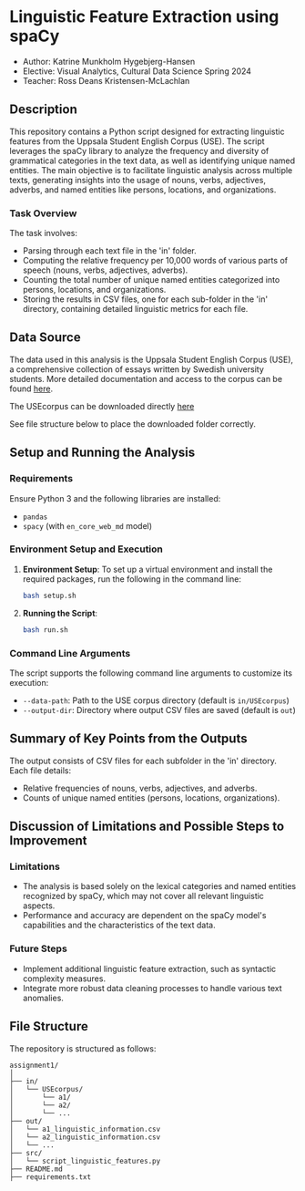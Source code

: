 # Linguistic Feature Extraction using spaCy

- Author: Katrine Munkholm Hygebjerg-Hansen
- Elective: Visual Analytics, Cultural Data Science Spring 2024
- Teacher: Ross Deans Kristensen-McLachlan


## Description

This repository contains a Python script designed for extracting linguistic features from the Uppsala Student English Corpus (USE). The script leverages the spaCy library to analyze the frequency and diversity of grammatical categories in the text data, as well as identifying unique named entities. The main objective is to facilitate linguistic analysis across multiple texts, generating insights into the usage of nouns, verbs, adjectives, adverbs, and named entities like persons, locations, and organizations.

### Task Overview

The task involves:
- Parsing through each text file in the 'in' folder.
- Computing the relative frequency per 10,000 words of various parts of speech (nouns, verbs, adjectives, adverbs).
- Counting the total number of unique named entities categorized into persons, locations, and organizations.
- Storing the results in CSV files, one for each sub-folder in the 'in' directory, containing detailed linguistic metrics for each file.

## Data Source

The data used in this analysis is the Uppsala Student English Corpus (USE), a comprehensive collection of essays written by Swedish university students. More detailed documentation and access to the corpus can be found [here](https://ota.bodleian.ox.ac.uk/repository/xmlui/handle/20.500.12024/2457).

The USEcorpus can be downloaded directly [here](https://ota.bodleian.ox.ac.uk/repository/xmlui/bitstream/handle/20.500.12024/2457/USEcorpus.zip?sequence=5&isAllowed=y)

See file structure below to place the downloaded folder correctly. 


## Setup and Running the Analysis

### Requirements

Ensure Python 3 and the following libraries are installed:
- `pandas`
- `spacy` (with `en_core_web_md` model)


### Environment Setup and Execution

1. **Environment Setup**:
   To set up a virtual environment and install the required packages, run the following in the command line:
   ```bash
   bash setup.sh
   ```

2. **Running the Script**:
     ```bash
     bash run.sh
     ```


### Command Line Arguments

The script supports the following command line arguments to customize its execution:
- `--data-path`: Path to the USE corpus directory (default is `in/USEcorpus`)
- `--output-dir`: Directory where output CSV files are saved (default is `out`)

## Summary of Key Points from the Outputs

The output consists of CSV files for each subfolder in the 'in' directory. Each file details:
- Relative frequencies of nouns, verbs, adjectives, and adverbs.
- Counts of unique named entities (persons, locations, organizations).

## Discussion of Limitations and Possible Steps to Improvement

### Limitations
- The analysis is based solely on the lexical categories and named entities recognized by spaCy, which may not cover all relevant linguistic aspects.
- Performance and accuracy are dependent on the spaCy model's capabilities and the characteristics of the text data.

### Future Steps
- Implement additional linguistic feature extraction, such as syntactic complexity measures.
- Integrate more robust data cleaning processes to handle various text anomalies.

## File Structure

The repository is structured as follows:
```
assignment1/
│
├── in/
│   └── USEcorpus/
│       └── a1/
│       └── a2/
│       └── ...
├── out/
│   └── a1_linguistic_information.csv
│   └── a2_linguistic_information.csv
│   └── ...
├── src/
│   └── script_linguistic_features.py
├── README.md
├── requirements.txt
```
